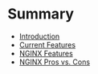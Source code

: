 # Summary

* [Introduction](README.md)
* [Current Features](chapters/current-features.md)
* [NGINX Features](chapters/nginx-features.md)
* [NGINX Pros vs. Cons](chapters/pros_vs_cons.md)

